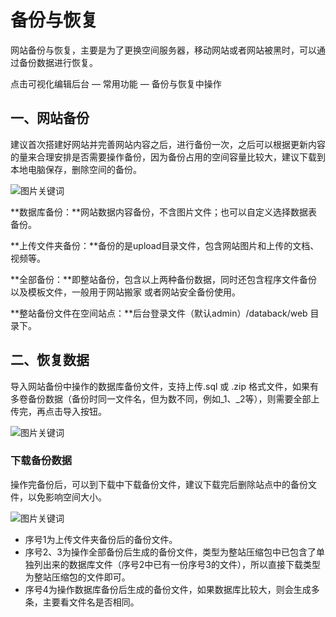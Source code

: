 # 备份与恢复

网站备份与恢复，主要是为了更换空间服务器，移动网站或者网站被黑时，可以通过备份数据进行恢复。

点击可视化编辑后台 — 常用功能 — 备份与恢复中操作

## **一、网站备份**

建议首次搭建好网站并完善网站内容之后，进行备份一次，之后可以根据更新内容的量来合理安排是否需要操作备份，因为备份占用的空间容量比较大，建议下载到本地电脑保存，删除空间的备份。

![图片关键词](https://help.mituo.cn/jz/upload/201902/1550048139443116.png)

**数据库备份：**网站数据内容备份，不含图片文件；也可以自定义选择数据表备份。

**上传文件夹备份：**备份的是upload目录文件，包含网站图片和上传的文档、视频等。

**全部备份：**即整站备份，包含以上两种备份数据，同时还包含程序文件备份以及模板文件，一般用于网站搬家 或者网站安全备份使用。

**整站备份文件在空间站点：**后台登录文件（默认admin）/databack/web 目录下。

## 二、恢复数据

导入网站备份中操作的数据库备份文件，支持上传.sql 或 .zip 格式文件，如果有多卷备份数据（备份时同一文件名，但为数不同，例如_1、_2等），则需要全部上传完，再点击导入按钮。

![图片关键词](https://help.mituo.cn/jz/upload/201902/1550048151586719.png)

### **下载备份数据**

操作完备份后，可以到下载中下载备份文件，建议下载完后删除站点中的备份文件，以免影响空间大小。

![图片关键词](https://help.mituo.cn/jz/upload/201902/1550048163476816.png)

- 序号1为上传文件夹备份后的备份文件。
- 序号2、3为操作全部备份后生成的备份文件，类型为整站压缩包中已包含了单独列出来的数据库文件（序号2中已有一份序号3的文件），所以直接下载类型为整站压缩包的文件即可。
- 序号4为操作数据库备份后生成的备份文件，如果数据库比较大，则会生成多条，主要看文件名是否相同。